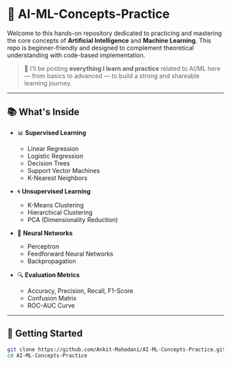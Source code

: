 # 🧠 AI-ML-Concepts-Practice

Welcome to this hands-on repository dedicated to practicing and mastering the core concepts of **Artificial Intelligence** and **Machine Learning**. This repo is beginner-friendly and designed to complement theoretical understanding with code-based implementation.

> 📌 I’ll be posting **everything I learn and practice** related to AI/ML here — from basics to advanced — to build a strong and shareable learning journey.

---

## 📚 What's Inside

- 📊 **Supervised Learning**
  - Linear Regression
  - Logistic Regression
  - Decision Trees
  - Support Vector Machines
  - K-Nearest Neighbors

- 🌀 **Unsupervised Learning**
  - K-Means Clustering
  - Hierarchical Clustering
  - PCA (Dimensionality Reduction)

- 🧠 **Neural Networks**
  - Perceptron
  - Feedforward Neural Networks
  - Backpropagation

- 🔍 **Evaluation Metrics**
  - Accuracy, Precision, Recall, F1-Score
  - Confusion Matrix
  - ROC-AUC Curve

---

## 🚀 Getting Started

```bash
git clone https://github.com/Ankit-Mahadani/AI-ML-Concepts-Practice.git
cd AI-ML-Concepts-Practice

